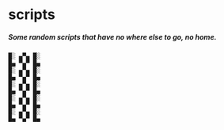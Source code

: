 scripts
=======

##### Some random scripts that have no where else to go, no home.

```
█░ ▄▀▄ █░
█▄ ▀▄▀ █▄  
█░ ▄▀▄ █░
█▄ ▀▄▀ █▄  
█░ ▄▀▄ █░
█▄ ▀▄▀ █▄  
█░ ▄▀▄ █░
█▄ ▀▄▀ █▄  
█░ ▄▀▄ █░
█▄ ▀▄▀ █▄  
```
